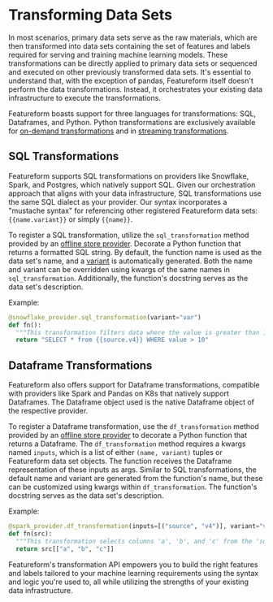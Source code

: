 # Transforming Data Sets

In most scenarios, primary data sets serve as the raw materials, which are then transformed into data sets containing the set of features and labels required for serving and training machine learning models. These transformations can be directly applied to primary data sets or sequenced and executed on other previously transformed data sets. It's essential to understand that, with the exception of pandas, Featureform itself doesn't perform the data transformations. Instead, it orchestrates your existing data infrastructure to execute the transformations.

Featureform boasts support for three languages for transformations: SQL, Dataframes, and Python. Python transformations are exclusively available for [on-demand transformations](../concepts/on-demand-features-request-time.md) and in [streaming transformations](../concepts/streaming.md).

## SQL Transformations

Featureform supports SQL transformations on providers like Snowflake, Spark, and Postgres, which natively support SQL. Given our orchestration approach that aligns with your data infrastructure, SQL transformations use the same SQL dialect as your provider. Our syntax incorporates a "mustache syntax" for referencing other registered Featureform data sets: `{{name.variant}}` or simply `{{name}}`.

To register a SQL transformation, utilize the `sql_transformation` method provided by an [offline store provider](../providers/offline-store.md). Decorate a Python function that returns a formatted SQL string. By default, the function name is used as the data set's name, and a [variant](../versioning-and-variants.md) is automatically generated. Both the name and variant can be overridden using kwargs of the same names in `sql_transformation`. Additionally, the function's docstring serves as the data set's description.

Example:

```python
@snowflake_provider.sql_transformation(variant="var")
def fn():
  """This transformation filters data where the value is greater than 10."""
  return "SELECT * from {{source.v4}} WHERE value > 10"
```

## Dataframe Transformations

Featureform also offers support for Dataframe transformations, compatible with providers like Spark and Pandas on K8s that natively support Dataframes. The Dataframe object used is the native Dataframe object of the respective provider.

To register a Dataframe transformation, use the `df_transformation` method provided by an [offline store provider](../providers/offline-store.md) to decorate a Python function that returns a Dataframe. The `df_transformation` method requires a kwargs named `inputs`, which is a list of either `(name, variant)` tuples or Featureform data set objects. The function receives the Dataframe representation of these inputs as args. Similar to SQL transformations, the default name and variant are generated from the function's name, but these can be customized using kwargs within `df_transformation`. The function's docstring serves as the data set's description.

Example:

```python
@spark_provider.df_transformation(inputs=[("source", "v4")], variant="var")
def fn(src):
  """This transformation selects columns 'a', 'b', and 'c' from the 'source' dataset."""
  return src[["a", "b", "c"]]
```

Featureform's transformation API empowers you to build the right features and labels tailored to your machine learning requirements using the syntax and logic you're used to, all while utilizing the strengths of your existing data infrastructure.
